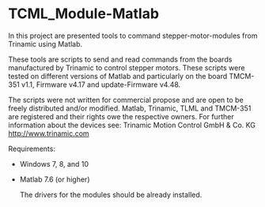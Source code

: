 # TCML_Module-Matlab
In this project are presented tools to command stepper-motor-modules from Trinamic using Matlab.

These tools are scripts to send and read commands from the boards manufactured by Trinamic to control stepper motors. These scripts were tested on different versions of Matlab and particularly on the board TMCM-351 v1.1, Firmware v4.17 and update-Firmware v4.48. 

The scripts were not written for commercial propose and are open to be freely distributed and/or modified. Matlab, Trinamic, TLML and TMCM-351 are registered and their rights owe the respective owners. For further information about the devices see: Trinamic Motion Control GmbH & Co. KG http://www.trinamic.com

Requirements: 
- Windows 7, 8, and 10
- Matlab 7.6 (or higher)
   
   The drivers for the modules should be already installed.

